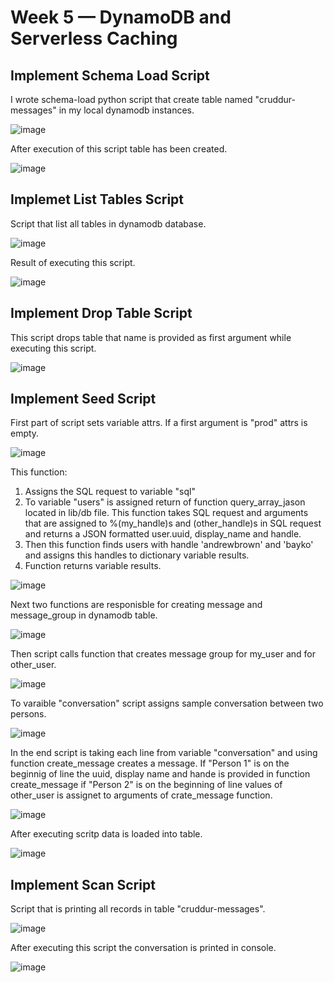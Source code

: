 # Week 5 — DynamoDB and Serverless Caching

 ## Implement Schema Load Script
 
 I wrote schema-load python script that create table named "cruddur-messages" in my local dynamodb instances.
 
 ![image](https://user-images.githubusercontent.com/96197101/227774661-89f065b9-2a0d-418c-ae50-6804d92c1f7d.png)
 
 After execution of this script table has been created.
 
 ![image](https://user-images.githubusercontent.com/96197101/227774870-a6f06604-7094-4e25-af8b-b591916aa0d8.png)

## Implemet List Tables Script

Script that list all tables in dynamodb database.

![image](https://user-images.githubusercontent.com/96197101/227777494-07d8ba29-7476-4b75-bc20-04c86e794d70.png)

Result of executing this script.

![image](https://user-images.githubusercontent.com/96197101/227777542-6f716920-1fb3-46a1-b480-c9462212e692.png)

## Implement Drop Table Script

This script drops table that name is provided as first argument while executing this script.

![image](https://user-images.githubusercontent.com/96197101/227777565-5cb4392c-9cfd-4c30-829c-ee64ab9d427b.png)


## Implement Seed Script

First part of script sets variable attrs. If a first argument is "prod" attrs is empty. 

![image](https://user-images.githubusercontent.com/96197101/227774978-086a790e-0896-4a90-bccd-8aec8deeaecc.png)

This function:
  1) Assigns the SQL request to variable "sql"
  2) To variable "users" is assigned return of function query_array_jason located in lib/db file. This function takes SQL request and arguments that are assigned to %(my_handle)s and (other_handle)s in SQL request and returns a JSON formatted user.uuid, display_name and handle.
  3) Then this function finds users with handle 'andrewbrown' and 'bayko' and assigns this handles to dictionary variable results.
  4) Function returns variable results. 

![image](https://user-images.githubusercontent.com/96197101/227776323-738c394b-d7be-4e4e-b837-47a355898585.png)


Next two functions are responisble for creating message and message_group in dynamodb table.

![image](https://user-images.githubusercontent.com/96197101/227775776-5c60c2a8-713d-4f6c-865b-674d41fcd104.png)

Then script calls function that creates message group for my_user and for other_user.

![image](https://user-images.githubusercontent.com/96197101/227775897-bd09d783-82d6-4dea-86ed-ba08668c0096.png)

To varaible "conversation" script assigns sample conversation between two persons.

![image](https://user-images.githubusercontent.com/96197101/227775946-18c2be61-d98d-486e-b14c-43d5bac36a46.png)

In the end script is taking each line from variable "conversation" and using function create_message creates a message. If "Person 1" is on the beginnig of line the uuid, display name and hande is provided in function create_message if "Person 2" is on the beginning of line values of other_user is assignet to arguments of crate_message function.

![image](https://user-images.githubusercontent.com/96197101/227776069-5088866d-b801-471e-98f5-1bfe3d59f899.png)

After executing scritp data is loaded into table.

![image](https://user-images.githubusercontent.com/96197101/227777290-da3bdb96-e460-487e-9a01-1675bf1e8daa.png)

## Implement Scan Script

Script that is printing all records in table "cruddur-messages".

![image](https://user-images.githubusercontent.com/96197101/227777319-ae5d5ad7-2df2-4063-bda4-744df0f19965.png)

After executing this script the conversation is printed in console.

![image](https://user-images.githubusercontent.com/96197101/227777399-658bf7b4-3856-41e3-8841-46a4ae0cb3bb.png)

